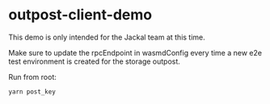 # outpost-client-demo

This demo is only intended for the Jackal team at this time.

Make sure to update the rpcEndpoint in wasmdConfig every time a new e2e test environment is created for the storage outpost.

Run from root:

```
yarn post_key
  
```


